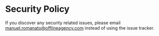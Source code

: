 # Security Policy

If you discover any security related issues, please email manuel.romanato@offlineagency.com instead of using the issue tracker.
